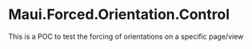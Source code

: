 # Maui.Forced.Orientation.Control
This is a POC to test the forcing of orientations on a specific page/view
